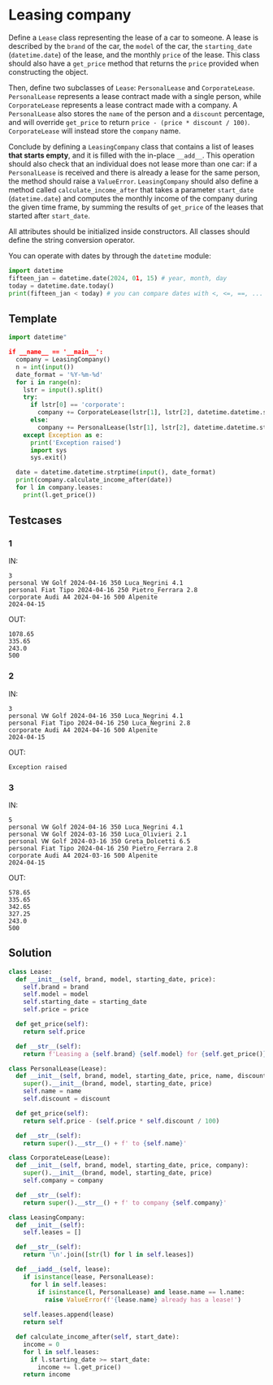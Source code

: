 # Leasing company

Define a `Lease` class representing the lease of a car to someone. A lease is described by the `brand` of the car, the `model` of the car, the `starting_date` (`datetime.date`) of the lease, and the monthly `price` of the lease. This class should also have a `get_price` method that returns the `price` provided when constructing the object.

Then, define two subclasses of `Lease`: `PersonalLease` and `CorporateLease`. `PersonalLease` represents a lease contract made with a single person, while `CorporateLease` represents a lease contract made with a company. A `PersonalLease` also stores the `name` of the person and a `discount` percentage, and will override `get_price` to return `price - (price * discount / 100)`. `CorporateLease` will instead store the `company` name.

Conclude by defining a `LeasingCompany` class that contains a list of leases **that starts empty**, and it is filled with the in-place `__add__`. This operation should also check that an individual does not lease more than one car: if a `PersonalLease` is received and there is already a lease for the same person, the method should raise a `ValueError`. `LeasingCompany` should also define a method called `calculate_income_after` that takes a parameter `start_date` (`datetime.date`) and computes the monthly income of the company during the given time frame, by summing the results of `get_price` of the leases that started after `start_date`.

All attributes should be initialized inside constructors. All classes should define the string conversion operator.

You can operate with dates by through the `datetime` module:
```python
import datetime
fifteen_jan = datetime.date(2024, 01, 15) # year, month, day
today = datetime.date.today()
print(fifteen_jan < today) # you can compare dates with <, <=, ==, ...
```

## Template

```py
import datetime"

if __name__ == '__main__':
  company = LeasingCompany()
  n = int(input())
  date_format = '%Y-%m-%d'
  for i in range(n):
    lstr = input().split()
    try:
      if lstr[0] == 'corporate':
        company += CorporateLease(lstr[1], lstr[2], datetime.datetime.strptime(lstr[3], date_format), int(lstr[4]), lstr[5])
      else:
        company += PersonalLease(lstr[1], lstr[2], datetime.datetime.strptime(lstr[3], date_format), int(lstr[4]), lstr[5], float(lstr[6]))
    except Exception as e:
      print('Exception raised')
      import sys
      sys.exit()

  date = datetime.datetime.strptime(input(), date_format)
  print(company.calculate_income_after(date))
  for l in company.leases: 
    print(l.get_price())
```

## Testcases

### 1

IN:
```
3
personal VW Golf 2024-04-16 350 Luca_Negrini 4.1
personal Fiat Tipo 2024-04-16 250 Pietro_Ferrara 2.8
corporate Audi A4 2024-04-16 500 Alpenite
2024-04-15
```

OUT:
```
1078.65
335.65
243.0
500
```

### 2

IN:
```
3
personal VW Golf 2024-04-16 350 Luca_Negrini 4.1
personal Fiat Tipo 2024-04-16 250 Luca_Negrini 2.8
corporate Audi A4 2024-04-16 500 Alpenite
2024-04-15
```

OUT:
```
Exception raised
```

### 3

IN:
```
5
personal VW Golf 2024-04-16 350 Luca_Negrini 4.1
personal VW Golf 2024-03-16 350 Luca_Olivieri 2.1
personal VW Golf 2024-03-16 350 Greta_Dolcetti 6.5
personal Fiat Tipo 2024-04-16 250 Pietro_Ferrara 2.8
corporate Audi A4 2024-03-16 500 Alpenite
2024-04-15
```

OUT:
```
578.65
335.65
342.65
327.25
243.0
500
```

## Solution

```python
class Lease:
  def __init__(self, brand, model, starting_date, price):
    self.brand = brand
    self.model = model
    self.starting_date = starting_date
    self.price = price

  def get_price(self):
    return self.price

  def __str__(self):
    return f'Leasing a {self.brand} {self.model} for {self.get_price()} euro/month starting on {self.starting_date}'

class PersonalLease(Lease):
  def __init__(self, brand, model, starting_date, price, name, discount):
    super().__init__(brand, model, starting_date, price)
    self.name = name
    self.discount = discount

  def get_price(self):
    return self.price - (self.price * self.discount / 100)

  def __str__(self):
    return super().__str__() + f' to {self.name}'

class CorporateLease(Lease):
  def __init__(self, brand, model, starting_date, price, company):
    super().__init__(brand, model, starting_date, price)
    self.company = company

  def __str__(self):
    return super().__str__() + f' to company {self.company}'

class LeasingCompany:
  def __init__(self):
    self.leases = []

  def __str__(self):
    return '\n'.join([str(l) for l in self.leases])

  def __iadd__(self, lease):
    if isinstance(lease, PersonalLease):
      for l in self.leases:
        if isinstance(l, PersonalLease) and lease.name == l.name:
          raise ValueError(f'{lease.name} already has a lease!')
    
    self.leases.append(lease)
    return self

  def calculate_income_after(self, start_date):
    income = 0
    for l in self.leases:
      if l.starting_date >= start_date:
        income += l.get_price()
    return income
```
